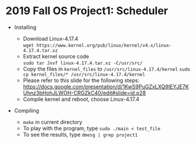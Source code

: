# 2019 Fall OS Project1: Scheduler
* Installing
	* Download Linux-4.17.4<br>
	`wget https://www.kernel.org/pub/linux/kernel/v4.x/linux-4.17.4.tar.xz`
	* Extract kernel source code<br>
	`sudo tar Jxvf linux-4.17.4.tar.xz -C/usr/src/`	
	* Copy the files in `kernel_files` to `/usr/src/linux-4.17.4/kernel`
	`sudo cp kernel_files/* /usr/src/linux-4.17.4/kernel`
	* Please refer to this slide for the following steps: https://docs.google.com/presentation/d/1KwS9PuGZxLXQ9IEYJE7KUhnz3bHohJLWOH-CRGZkC40/edit#slide=id.p28
	* Compile kernel and reboot, choose Linux-4.17.4

* Compiling
	* `make` in current directory
	* To play with the program, type `sudo ./main < test_file`
	* To see the results, type `dmesg | grep project1`
